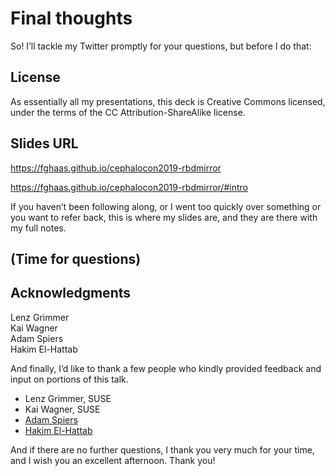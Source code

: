 # Final thoughts

<!-- Note --> 
So! I’ll tackle my Twitter promptly for your questions, but before I
do that:


<!-- .slide: data-timing="5" data-background-image="images/by-sa.svg" data-background-size="contain" -->
## License <!-- .element: class="hidden" -->

<!-- Note --> 
As essentially all my presentations, this deck is Creative Commons
licensed, under the terms of the CC Attribution-ShareAlike license.


<!-- .slide: data-timing="300" -->
## Slides URL <!-- .element: class="hidden" -->
<https://fghaas.github.io/cephalocon2019-rbdmirror>

<https://fghaas.github.io/cephalocon2019-rbdmirror/#intro> <!-- .element: class="qrcode" -->

<!-- Note --> 
If you haven’t been following along, or I went too quickly over
something or you want to refer back, this is where my slides are, and
they are there with my full notes.

## (Time for questions)


## Acknowledgments

Lenz Grimmer  
Kai Wagner  
Adam Spiers  
Hakim El-Hattab

<!-- Note --> 

And finally, I’d like to thank a few people who kindly provided
feedback and input on portions of this talk.

* Lenz Grimmer, SUSE
* Kai Wagner, SUSE
* [Adam Spiers](https://blog.adamspiers.org/)
* [Hakim El-Hattab](https://hakim.se/)

And if there are no further questions, I thank you very much for your
time, and I wish you an excellent afternoon. Thank you!
